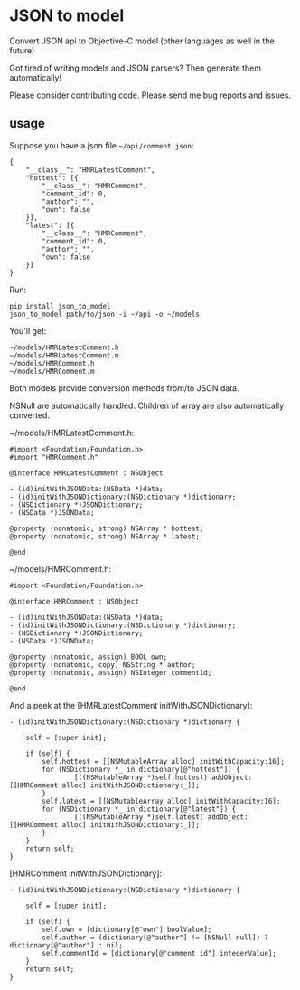 JSON to model
=============

Convert JSON api to Objective-C model (other languages as well in the future)

Got tired of writing models and JSON parsers? Then generate them automatically!

Please consider contributing code. Please send me bug reports and issues.

usage
-----

Suppose you have a json file `~/api/comment.json`:

    {
        "__class__": "HMRLatestComment",
        "hottest": [{
            "__class__": "HMRComment",
            "comment_id": 0,
            "author": "",
            "own": false
        }],
        "latest": [{
            "__class__": "HMRComment",
            "comment_id": 0,
            "author": "",
            "own": false
        }]
    }

Run:

    pip install json_to_model
    json_to_model path/to/json -i ~/api -o ~/models

You'll get:

    ~/models/HMRLatestComment.h
    ~/models/HMRLatestComment.m
    ~/models/HMRComment.h
    ~/models/HMRComment.m

Both models provide conversion methods from/to JSON data.

NSNull are automatically handled. Children of array are also automatically converted.

~/models/HMRLatestComment.h:
    
    #import <Foundation/Foundation.h>
    #import "HMRComment.h"
    
    @interface HMRLatestComment : NSObject
    
    - (id)initWithJSONData:(NSData *)data;
    - (id)initWithJSONDictionary:(NSDictionary *)dictionary;
    - (NSDictionary *)JSONDictionary;
    - (NSData *)JSONData;
    
    @property (nonatomic, strong) NSArray * hottest;
    @property (nonatomic, strong) NSArray * latest;
    
    @end
   
~/models/HMRComment.h:

    #import <Foundation/Foundation.h>
    
    @interface HMRComment : NSObject
    
    - (id)initWithJSONData:(NSData *)data;
    - (id)initWithJSONDictionary:(NSDictionary *)dictionary;
    - (NSDictionary *)JSONDictionary;
    - (NSData *)JSONData;
    
    @property (nonatomic, assign) BOOL own;
    @property (nonatomic, copy) NSString * author;
    @property (nonatomic, assign) NSInteger commentId;
    
    @end

And a peek at the [HMRLatestComment initWithJSONDictionary]:

    - (id)initWithJSONDictionary:(NSDictionary *)dictionary {
    
        self = [super init];
    
        if (self) {
            self.hottest = [[NSMutableArray alloc] initWithCapacity:16];
            for (NSDictionary *_ in dictionary[@"hottest"]) {
                    [((NSMutableArray *)self.hottest) addObject:[[HMRComment alloc] initWithJSONDictionary:_]];
            }
            self.latest = [[NSMutableArray alloc] initWithCapacity:16];
            for (NSDictionary *_ in dictionary[@"latest"]) {
                    [((NSMutableArray *)self.latest) addObject:[[HMRComment alloc] initWithJSONDictionary:_]];
            }
        }
        return self;
    }

[HMRComment initWithJSONDictionary]:

    - (id)initWithJSONDictionary:(NSDictionary *)dictionary {
    
        self = [super init];
    
        if (self) {
            self.own = [dictionary[@"own"] boolValue];
            self.author = (dictionary[@"author"] != [NSNull null]) ? dictionary[@"author"] : nil;
            self.commentId = [dictionary[@"comment_id"] integerValue];
        }
        return self;
    }
